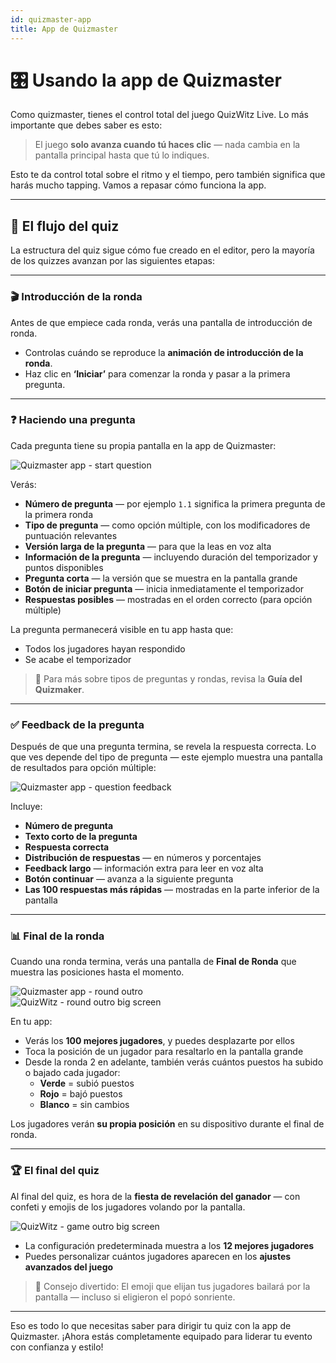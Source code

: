 ```yaml
---
id: quizmaster-app
title: App de Quizmaster
---
```


# 🎛️ Usando la app de Quizmaster

Como quizmaster, tienes el control total del juego QuizWitz Live. Lo más importante que debes saber es esto:

> El juego **solo avanza cuando tú haces clic** — nada cambia en la pantalla principal hasta que tú lo indiques.

Esto te da control total sobre el ritmo y el tiempo, pero también significa que harás mucho tapping. Vamos a repasar cómo funciona la app.

---

## 🔁 El flujo del quiz

La estructura del quiz sigue cómo fue creado en el editor, pero la mayoría de los quizzes avanzan por las siguientes etapas:

---

### 🎬 Introducción de la ronda

Antes de que empiece cada ronda, verás una pantalla de introducción de ronda.

- Controlas cuándo se reproduce la **animación de introducción de la ronda**.
- Haz clic en **‘Iniciar’** para comenzar la ronda y pasar a la primera pregunta.

---

### ❓ Haciendo una pregunta

Cada pregunta tiene su propia pantalla en la app de Quizmaster:

![Quizmaster app - start question](/images/quizmaster-app-start-question.png)

Verás:

- **Número de pregunta** — por ejemplo `1.1` significa la primera pregunta de la primera ronda
- **Tipo de pregunta** — como opción múltiple, con los modificadores de puntuación relevantes
- **Versión larga de la pregunta** — para que la leas en voz alta
- **Información de la pregunta** — incluyendo duración del temporizador y puntos disponibles
- **Pregunta corta** — la versión que se muestra en la pantalla grande
- **Botón de iniciar pregunta** — inicia inmediatamente el temporizador
- **Respuestas posibles** — mostradas en el orden correcto (para opción múltiple)

La pregunta permanecerá visible en tu app hasta que:

- Todos los jugadores hayan respondido
- Se acabe el temporizador

> 🔎 Para más sobre tipos de preguntas y rondas, revisa la **Guía del Quizmaker**.

---

### ✅ Feedback de la pregunta

Después de que una pregunta termina, se revela la respuesta correcta. Lo que ves depende del tipo de pregunta — este ejemplo muestra una pantalla de resultados para opción múltiple:

![Quizmaster app - question feedback](/images/quizmaster-app-question-feedback.png)

Incluye:

- **Número de pregunta**
- **Texto corto de la pregunta**
- **Respuesta correcta**
- **Distribución de respuestas** — en números y porcentajes
- **Feedback largo** — información extra para leer en voz alta
- **Botón continuar** — avanza a la siguiente pregunta
- **Las 100 respuestas más rápidas** — mostradas en la parte inferior de la pantalla

---

### 📊 Final de la ronda

Cuando una ronda termina, verás una pantalla de **Final de Ronda** que muestra las posiciones hasta el momento.

![Quizmaster app - round outro](/images/quizmaster-app-round-outro.png)\
![QuizWitz - round outro big screen](/images/round-outro.png)

En tu app:

- Verás los **100 mejores jugadores**, y puedes desplazarte por ellos
- Toca la posición de un jugador para resaltarlo en la pantalla grande
- Desde la ronda 2 en adelante, también verás cuántos puestos ha subido o bajado cada jugador:
    - **Verde** = subió puestos
    - **Rojo** = bajó puestos
    - **Blanco** = sin cambios

Los jugadores verán **su propia posición** en su dispositivo durante el final de ronda.

---

### 🏆 El final del quiz

Al final del quiz, es hora de la **fiesta de revelación del ganador** — con confeti y emojis de los jugadores volando por la pantalla.

![QuizWitz - game outro big screen](/images/game-outro.png)

- La configuración predeterminada muestra a los **12 mejores jugadores**
- Puedes personalizar cuántos jugadores aparecen en los **ajustes avanzados del juego**

> 🎉 Consejo divertido: El emoji que elijan tus jugadores bailará por la pantalla — incluso si eligieron el popó sonriente.

---

Eso es todo lo que necesitas saber para dirigir tu quiz con la app de Quizmaster. ¡Ahora estás completamente equipado para liderar tu evento con confianza y estilo!
